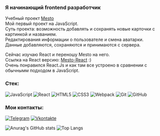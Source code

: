 ### Я начинающий frontend разработчик

Учебный проект [Mesto](https://futurecatf.github.io/mesto/) <br>
Мой первый проект на JavaScript. <br>
Суть проекта: возможность добавлять и сохранять новые карточки с картинкой и названием. <br>
Редактирования информации о пользователе и смена аватарки. <br>
Данные добавляются, сохраняются и принимаются с сервера.

Сейчас изучаю React и переношу Mesto на него. <br>
Ссылка на React версию: [Mesto-React](https://futurecatf.github.io/mesto-react/) :) <br>
Очень понравился React.Js и как там все устроено в сравнении с обычнымм подходом в JavaScript.

### Стек:
![JavaScript](https://img.shields.io/badge/-JavaScript-090909?style=for-the-badge&logo=JavaScript&logoColor=E9D54D)
![React](https://img.shields.io/badge/-React-090909?style=for-the-badge&logo=React)
![HTML5](https://img.shields.io/badge/-HTML5-090909?style=for-the-badge&logo=HTML5)
![CSS3](https://img.shields.io/badge/-CSS3-090909?style=for-the-badge&logo=CSS3)
![Webpack](https://img.shields.io/badge/-Webpack-090909?style=for-the-badge&logo=Webpack)
![Git](https://img.shields.io/badge/-Git-090909?style=for-the-badge&logo=Git)
![GitHub](https://img.shields.io/badge/-GitHub-090909?style=for-the-badge&logo=GitHub) 



### Мои контакты:

[![Telegram](https://img.shields.io/badge/-Telegram-090909?style=for-the-badge&logo=telegram&logoColor=27A0D9)](https://t.me/StarFen1X)
[![Vkontakte](https://img.shields.io/badge/-Vkontakte-090909?style=for-the-badge&logo=Vk&logoColor=4F7DB3)](https://vk.com/starfen1x)


![Anurag's GitHub stats](https://github-readme-stats.vercel.app/api?username=FuturecatF&show_icons=true&theme=radical) 
![Top Langs](https://github-readme-stats.vercel.app/api/top-langs/?username=FuturecatF&layout=compact&theme=radical)
<!--
**FuturecatF/FuturecatF** is a ✨ _special_ ✨ repository because its `README.md` (this file) appears on your GitHub profile.

Here are some ideas to get you started:

- 🔭 I’m currently working on ...
- 🌱 I’m currently learning ...
- 👯 I’m looking to collaborate on ...
- 🤔 I’m looking for help with ...
- 💬 Ask me about ...
- 📫 How to reach me: ...
- 😄 Pronouns: ...
- ⚡ Fun fact: ...
-->
